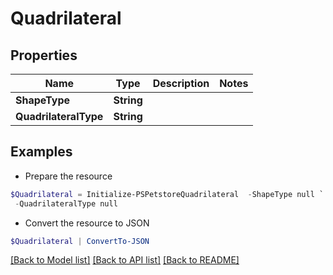 # Quadrilateral
## Properties

Name | Type | Description | Notes
------------ | ------------- | ------------- | -------------
**ShapeType** | **String** |  | 
**QuadrilateralType** | **String** |  | 

## Examples

- Prepare the resource
```powershell
$Quadrilateral = Initialize-PSPetstoreQuadrilateral  -ShapeType null `
 -QuadrilateralType null
```

- Convert the resource to JSON
```powershell
$Quadrilateral | ConvertTo-JSON
```

[[Back to Model list]](../README.md#documentation-for-models) [[Back to API list]](../README.md#documentation-for-api-endpoints) [[Back to README]](../README.md)

